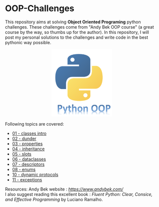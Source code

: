 # OOP-Challenges

This repository aims at solving **Object Oriented Programing** python challenges. These challenges come from "Andy Bek OOP course" (a great course by the way, so thumbs up for the author).
In this repository, I will post my personal solutions to the challenges and write code in the best pythonic way possible.
<p align="center">
  <img src="images/pythonOOP.png?raw=true" width="200">
</p>

Following topics are covered:
- [01 - classes intro](https://github.com/NicoMrs/OOP-Challenges/tree/main/01%20-%20classes%20intro)
- [02 - dunder](https://github.com/NicoMrs/OOP-Challenges/tree/main/02%20-%20dunder)
- [03 - properties](https://github.com/NicoMrs/OOP-Challenges/tree/main/03%20-%20properties)
- [04 - inheritance](https://github.com/NicoMrs/OOP-Challenges/tree/main/04%20-%20inheritance)
- [05 - slots](https://github.com/NicoMrs/OOP-Challenges/tree/main/05%20-%20slots)
- [06 - dataclasses](https://github.com/NicoMrs/OOP-Challenges/tree/main/06%20-%20dataclasses)
- [07 - descriptors](https://github.com/NicoMrs/OOP-Challenges/tree/main/07%20-%20descriptors)
- [08 - enums](https://github.com/NicoMrs/OOP-Challenges/tree/main/08%20-%20enums)
- [10 - dynamic protocols](https://github.com/NicoMrs/OOP-Challenges/tree/main/10%20-%20dynamic%20protocols)
- [11 - exceptions](https://github.com/NicoMrs/OOP-Challenges/tree/main/11%20-%20exceptions)

Resources:
Andy Bek website : *https://www.andybek.com/*  
I also suggest reading this excellent book : *Fluent Python: Clear, Consice, and Effective Programming* by Luciano Ramalho.
